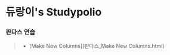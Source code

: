 듀랑이's Studypolio
=====================


### 판다스 연습
> - [Make New Columns](판다스_Make New Columns.html)
